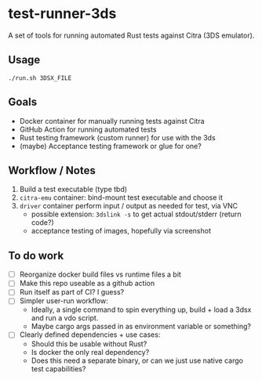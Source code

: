 # test-runner-3ds
<!-- TODO: better name! -->

A set of tools for running automated Rust tests against Citra (3DS emulator).

## Usage

`./run.sh 3DSX_FILE`

## Goals

* Docker container for manually running tests against Citra
* GitHub Action for running automated tests
* Rust testing framework (custom runner) for use with the 3ds
* (maybe) Acceptance testing framework or glue for one?

## Workflow / Notes

1. Build a test executable (type tbd)
1. `citra-emu` container: bind-mount test executable and choose it
1. `driver` container perform input / output as needed for test, via VNC
    * possible extension: `3dslink -s` to get actual stdout/stderr (return code?)
    * acceptance testing of images, hopefully via screenshot

## To do work

* [ ] Reorganize docker build files vs runtime files a bit
* [ ] Make this repo useable as a github action
* [ ] Run itself as part of CI? I guess?
* [ ] Simpler user-run workflow:
  * Ideally, a single command to spin everything up, build + load a 3dsx and run a vdo script.
  * Maybe cargo args passed in as environment variable or something?
* [ ] Clearly defined dependencies + use cases:
  * Should this be usable without Rust?
  * Is docker the only real dependency?
  * Does this need a separate binary, or can we just use native cargo test
    capabilities?
